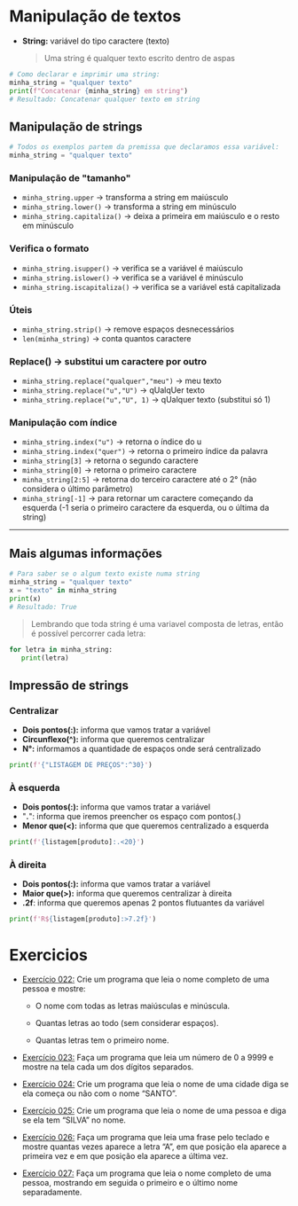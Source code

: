 # Manipulação de textos

- **String:** variável do tipo caractere (texto)
  > Uma string é qualquer texto escrito dentro de aspas
  > <br>

```python
# Como declarar e imprimir uma string:
minha_string = "qualquer texto"
print(f"Concatenar {minha_string} em string")
# Resultado: Concatenar qualquer texto em string
```

## Manipulação de strings

```python
# Todos os exemplos partem da premissa que declaramos essa variável:
minha_string = "qualquer texto"
```

### Manipulação de "tamanho"

- `minha_string.upper` -> transforma a string em maiúsculo
- `minha_string.lower()` -> transforma a string em minúsculo
- `minha_string.capitaliza()` -> deixa a primeira em maiúsculo e o resto em minúsculo

### Verifica o formato

- `minha_string.isupper()` -> verifica se a variável é maiúsculo
- `minha_string.islower()` -> verifica se a variável é minúsculo
- `minha_string.iscapitaliza()` -> verifica se a variável está capitalizada

### Úteis

- `minha_string.strip()` -> remove espaços desnecessários
- `len(minha_string)` -> conta quantos caractere

### Replace() -> substitui um caractere por outro

- `minha_string.replace("qualquer","meu")` -> meu texto
- `minha_string.replace("u","U")` -> qUalqUer texto
- `minha_string.replace("u","U", 1)` -> qUalquer texto (substitui só 1)

### Manipulação com índice

- `minha_string.index("u")` -> retorna o índice do u
- `minha_string.index("quer")` -> retorna o primeiro índice da palavra
- `minha_string[3]` -> retorna o segundo caractere
- `minha_string[0]` -> retorna o primeiro caractere
- `minha_string[2:5]` -> retorna do terceiro caractere até o 2° (não considera o último parâmetro)
- `minha_string[-1]` -> para retornar um caractere começando da esquerda (-1 seria o primeiro caractere da esquerda, ou o última da string)

<hr>

## Mais algumas informações

```python
# Para saber se o algum texto existe numa string
minha_string = "qualquer texto"
x = "texto" in minha_string
print(x)
# Resultado: True
```

> Lembrando que toda string é uma variavel composta de letras, então é possível percorrer cada letra:

```python
for letra in minha_string:
   print(letra)
```

## Impressão de strings

### Centralizar

- **Dois pontos(:):** informa que vamos tratar a variável
- **Circunflexo(^):** informa que queremos centralizar
- **N°:** informamos a quantidade de espaços onde será centralizado

```python
print(f'{"LISTAGEM DE PREÇOS":^30}')
```

### À esquerda

- **Dois pontos(:):** informa que vamos tratar a variável
- "**.**": informa que iremos preencher os espaço com pontos(.)
- **Menor que(<):** informa que que queremos centralizado a esquerda

```python
print(f'{listagem[produto]:.<20}')
```

### À direita

- **Dois pontos(:):** informa que vamos tratar a variável
- **Maior que(>):** informa que queremos centralizar à direita
- **.2f**: informa que queremos apenas 2 pontos flutuantes da variável

```python
print(f'R${listagem[produto]:>7.2f}')
```

# Exercicios

- [Exercício 022:](/exercicios/04-manipulacao_de_textos/exercicios/022_analisando_texto/022_analisador_texto.py) Crie um programa que leia o nome completo de uma pessoa e mostre:

  - O nome com todas as letras maiúsculas e minúscula.

  - Quantas letras ao todo (sem considerar espaços).

  - Quantas letras tem o primeiro nome.

- [Exercício 023:](/exercicios/04-manipulacao_de_textos/exercicios/023_separando_digitos/023_separador_digitos.py) Faça um programa que leia um número de 0 a 9999 e mostre na tela cada um dos dígitos separados.

- [Exercício 024:](/exercicios/04-manipulacao_de_textos/exercicios/024_verificando_primeiras_letras_texto/024_verificador_primeira_letra_texto.py) Crie um programa que leia o nome de uma cidade diga se ela começa ou não com o nome “SANTO”.

- [Exercício 025:](/exercicios/04-manipulacao_de_textos/exercicios/025_procurando_string_dentro_string/025_pessoa_silva_no_nome.py) Crie um programa que leia o nome de uma pessoa e diga se ela tem “SILVA” no nome.

- [Exercício 026:](/exercicios/04-manipulacao_de_textos/exercicios/026_primeira_ultima_ocorrencia_string/026_quantos_a.py) Faça um programa que leia uma frase pelo teclado e mostre quantas vezes aparece a letra “A”, em que posição ela aparece a primeira vez e em que posição ela aparece a última vez.

- [Exercício 027:](/exercicios/04-manipulacao_de_textos/exercicios/027_primeiro_ultimo_nome/027_primero_ultimo_nome.py) Faça um programa que leia o nome completo de uma pessoa, mostrando em seguida o primeiro e o último nome separadamente.